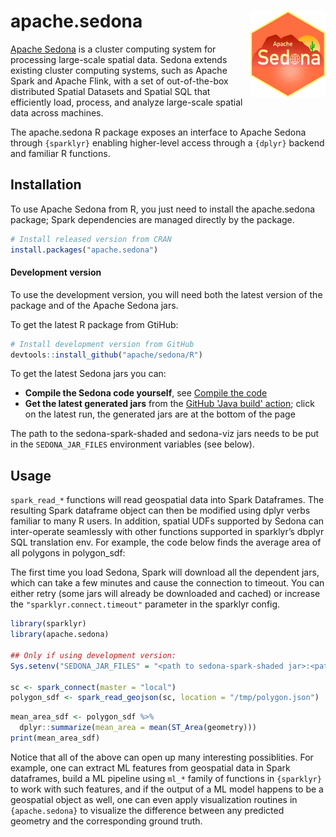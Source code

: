 

# apache.sedona <img src="man/figures/logo.png" align="right" width="120"/>
[Apache Sedona](https://sedona.apache.org/) is a cluster computing system for processing large-scale spatial data. Sedona extends existing cluster computing systems, such as Apache Spark and Apache Flink, with a set of out-of-the-box distributed Spatial Datasets and Spatial SQL that efficiently load, process, and analyze large-scale spatial data across machines.


The apache.sedona R package exposes an interface to Apache Sedona through `{sparklyr}`
enabling higher-level access through a `{dplyr}` backend and familiar R functions.


## Installation
To use Apache Sedona from R, you just need to install the apache.sedona package; Spark dependencies are managed directly by the package.

``` r
# Install released version from CRAN
install.packages("apache.sedona")
```

#### Development version
To use the development version, you will need both the latest version of the package and of the Apache Sedona jars.

To get the latest R package from GtiHub:

``` r
# Install development version from GitHub
devtools::install_github("apache/sedona/R")
```

To get the latest Sedona jars you can:

* **Compile the Sedona code yourself**, see [Compile the code](https://sedona.apache.org/latest-snapshot/setup/compile/)
* **Get the latest generated jars** from the [GitHub 'Java build' action](https://github.com/apache/sedona/actions/workflows/java.yml); click on the latest run, the generated jars are at the bottom of the page

The path to the sedona-spark-shaded and sedona-viz jars needs to be put in the `SEDONA_JAR_FILES` environment variables (see below).


## Usage

`spark_read_*` functions will read geospatial data into Spark Dataframes. The resulting Spark dataframe object can then be modified using dplyr verbs familiar to many R users. In addition, spatial UDFs supported by Sedona can inter-operate seamlessly with other functions supported in sparklyr’s dbplyr SQL translation env. For example, the code below finds the average area of all polygons in polygon_sdf:

The first time you load Sedona, Spark will download all the dependent jars, which can take a few minutes and cause the connection to timeout. You can either retry (some jars will already be downloaded and cached) or increase the `"sparklyr.connect.timeout"` parameter in the sparklyr config.

``` r
library(sparklyr)
library(apache.sedona)

## Only if using development version:
Sys.setenv("SEDONA_JAR_FILES" = "<path to sedona-spark-shaded jar>:<path to sedona-viz jar>")

sc <- spark_connect(master = "local")
polygon_sdf <- spark_read_geojson(sc, location = "/tmp/polygon.json")
```

``` r
mean_area_sdf <- polygon_sdf %>%
  dplyr::summarize(mean_area = mean(ST_Area(geometry)))
print(mean_area_sdf)
```

Notice that all of the above can open up many interesting possiblities. For example, one can extract ML features from geospatial data in Spark dataframes, build a ML pipeline using `ml_*` family of functions in `{sparklyr}` to work with such features, and if the output of a ML model happens to be a geospatial object as well, one can even apply visualization routines in `{apache.sedona}` to visualize the difference between any predicted geometry and the corresponding ground truth.